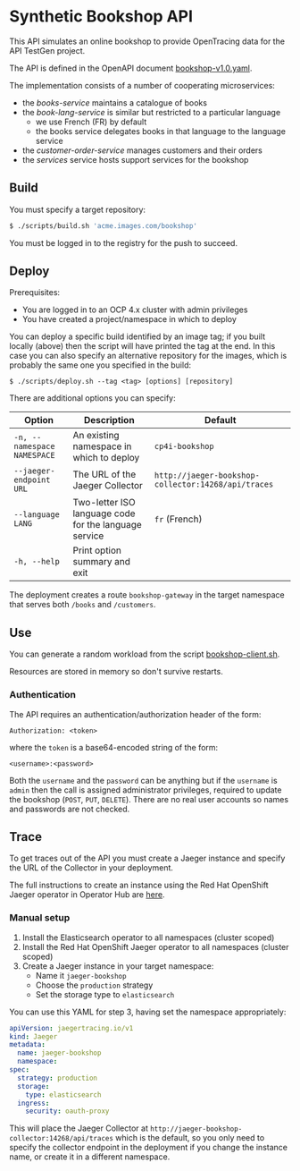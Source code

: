 # Synthetic Bookshop API

This API simulates an online bookshop to provide OpenTracing data for the API TestGen project.

The API is defined in the OpenAPI document [bookshop-v1.0.yaml](./bookshop-v1.0.yaml).

The implementation consists of a number of cooperating microservices:

- the _books-service_ maintains a catalogue of books
- the _book-lang-service_ is similar but restricted to a particular language
  - we use French (FR) by default
  - the books service delegates books in that language to the language service
- the _customer-order-service_ manages customers and their orders
- the _services_ service hosts support services for the bookshop

## Build

You must specify a target repository:

```sh
$ ./scripts/build.sh 'acme.images.com/bookshop'
```

You must be logged in to the registry for the push to succeed.

## Deploy

Prerequisites:

- You are logged in to an OCP 4.x cluster with admin privileges
- You have created a project/namespace in which to deploy

You can deploy a specific build identified by an image tag; if you built locally (above) then the script will have printed the tag at the end. In this case you can also specify an alternative repository for the images, which is probably the same one you specified in the build:

```
$ ./scripts/deploy.sh --tag <tag> [options] [repository]
```

There are additional options you can specify:

| Option                      | Description                                           | Default                                             |
| --------------------------- | ----------------------------------------------------- | --------------------------------------------------- |
| `-n, --namespace NAMESPACE` | An existing namespace in which to deploy              | `cp4i-bookshop`                                     |
| `--jaeger-endpoint URL`     | The URL of the Jaeger Collector                       | `http://jaeger-bookshop-collector:14268/api/traces` |
| `--language LANG`           | Two-letter ISO language code for the language service | `fr` (French)                                       |
| `-h, --help`                | Print option summary and exit                         |                                                     |

The deployment creates a route `bookshop-gateway` in the target namespace that serves both `/books` and `/customers`.

## Use

You can generate a random workload from the script [bookshop-client.sh](./../client/python/client/bookshop_client.py).

Resources are stored in memory so don't survive restarts.

### Authentication

The API requires an authentication/authorization header of the form:

```
Authorization: <token>
```

where the `token` is a base64-encoded string of the form:

```
<username>:<password>
```

Both the `username` and the `password` can be anything but if the `username` is `admin` then the call is assigned administrator privileges, required to update the bookshop (`POST`, `PUT`, `DELETE`). There are no real user accounts so names and passwords are not checked.

## Trace

To get traces out of the API you must create a Jaeger instance and specify the URL of the Collector in your deployment.

The full instructions to create an instance using the Red Hat OpenShift Jaeger operator in Operator Hub are [here](https://docs.openshift.com/container-platform/4.6/jaeger/jaeger_install/rhbjaeger-installation.html).

### Manual setup

1. Install the Elasticsearch operator to all namespaces (cluster scoped)
2. Install the Red Hat OpenShift Jaeger operator to all namespaces (cluster scoped)
3. Create a Jaeger instance in your target namespace:
   - Name it `jaeger-bookshop`
   - Choose the `production` strategy
   - Set the storage type to `elasticsearch`

You can use this YAML for step 3, having set the namespace appropriately:

```yaml
apiVersion: jaegertracing.io/v1
kind: Jaeger
metadata:
  name: jaeger-bookshop
  namespace:
spec:
  strategy: production
  storage:
    type: elasticsearch
  ingress:
    security: oauth-proxy
```

This will place the Jaeger Collector at `http://jaeger-bookshop-collector:14268/api/traces` which is the default, so you only need to specify the collector endpoint in the deployment if you change the instance name, or create it in a different namespace.
